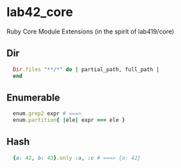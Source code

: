 # lab42\_core

Ruby Core Module Extensions (in the spirit of lab419/core)

## Dir

```ruby
  Dir.files "**/*" do | partial_path, full_path |
  end
```

## Enumerable

```ruby
  enum.grep2 expr # ===>
  enum.partition{ |ele| expr === ele }
```

## Hash

```ruby
  {a: 42, b: 43}.only :a, :c # ===> {a: 42}
```
